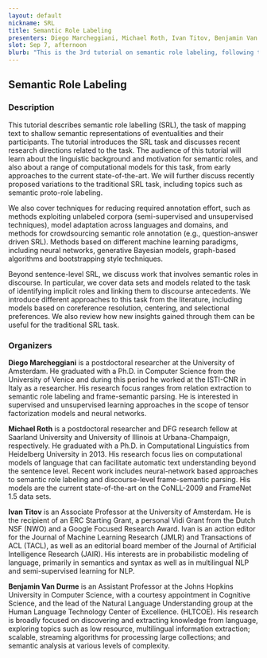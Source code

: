 ```yaml
---
layout: default
nickname: SRL
title: Semantic Role Labeling
presenters: Diego Marcheggiani, Michael Roth, Ivan Titov, Benjamin Van Durme
slot: Sep 7, afternoon
blurb: "This is the 3rd tutorial on semantic role labeling, following the first well-attended tutorials at NAACL in 2013 and ACL in 2009. We will introduce the task of semantic role labeling (SRL) and discuss recent research directions related to the task. The audience of this tutorial will learn about the linguistic background and motivation for semantic roles, and also about a range of computational models for this task, from early approaches to the current state-of-the-art. We will further discuss recently proposed variations of the traditional SRL task, including topics such as AMR parsing, semantic proto-role labeling and implicit argument linking. "
---
```

<div class="section tutorial" markdown="1">

## Semantic Role Labeling

### Description

This tutorial describes semantic role labelling (SRL), the task of mapping text to shallow semantic representations of eventualities and their participants. The tutorial introduces the SRL task and discusses recent research directions related to the task. The audience of this tutorial will learn about the linguistic background and motivation for semantic roles, and also about a range of computational models for this task, from early approaches to the current state-of-the-art. We will further discuss recently proposed variations to the traditional SRL task, including topics such as semantic proto-role labeling.

We also cover techniques for reducing required annotation effort, such as methods exploiting unlabeled corpora (semi-supervised and unsupervised techniques),  model adaptation across languages and domains, and methods for crowdsourcing semantic role annotation (e.g., question-answer driven SRL).  Methods based on different machine learning paradigms, including neural networks, generative Bayesian models, graph-based algorithms and bootstrapping style techniques.

Beyond sentence-level SRL, we discuss work that involves semantic roles in discourse. In particular, we cover data sets and models related to the task of identifying implicit roles and linking them to discourse antecedents. We introduce different approaches to this task from the literature, including models based on coreference resolution, centering, and selectional preferences. We also review how new insights gained through them can be useful for the  traditional SRL task.


### Organizers

**Diego Marcheggiani** is a postdoctoral researcher at the University of Amsterdam. He graduated with a Ph.D. in Computer Science from the University of Venice and during this period he worked at the ISTI-CNR in Italy as a researcher. His research focus ranges from relation extraction to semantic role labeling and frame-semantic parsing. He is interested in supervised and unsupervised learning approaches in the scope of tensor factorization models and neural networks.

**Michael Roth** is a postdoctoral researcher and DFG research fellow at Saarland University and University of Illinois at Urbana-Champaign, respectively. He graduated with a Ph.D. in Computational Linguistics from Heidelberg University in 2013. His research focus lies on computational models of language that can facilitate automatic text understanding beyond the sentence level. Recent work includes neural-network based approaches to semantic role labeling and discourse-level frame-semantic parsing. His models are the current state-of-the-art on the CoNLL-2009 and FrameNet 1.5 data sets.

**Ivan Titov** is an Associate Professor at the University of Amsterdam. He is the recipient of an ERC Starting Grant, a personal Vidi Grant from the Dutch NSF (NWO) and a Google Focused Research Award. Ivan is an action editor for the Journal of Machine Learning Research (JMLR) and Transactions of ACL (TACL), as well as an editorial board member of the Journal of Artificial Intelligence Research (JAIR). His interests are in probabilistic modeling of language, primarily in semantics and syntax as well as in multilingual NLP and semi-supervised learning for NLP.

**Benjamin Van Durme** is an Assistant Professor at the Johns Hopkins University in Computer Science, with a courtesy appointment in Cognitive Science, and the lead of the Natural Language Understanding group at the Human Language Technology Center of Excellence. (HLTCOE). His research is broadly focused on discovering and extracting knowledge from language, exploring topics such as low resource, multilingual information extraction; scalable, streaming algorithms for processing large collections; and semantic analysis at various levels of complexity.


</div>

